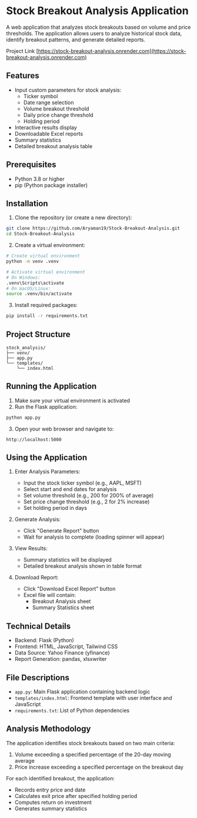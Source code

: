 # Stock Breakout Analysis Application

A web application that analyzes stock breakouts based on volume and price thresholds. The application allows users to analyze historical stock data, identify breakout patterns, and generate detailed reports.

Project Link [https://stock-breakout-analysis.onrender.com](https://stock-breakout-analysis.onrender.com)

## Features

- Input custom parameters for stock analysis:
  - Ticker symbol
  - Date range selection
  - Volume breakout threshold
  - Daily price change threshold
  - Holding period
- Interactive results display
- Downloadable Excel reports
- Summary statistics
- Detailed breakout analysis table

## Prerequisites

- Python 3.8 or higher
- pip (Python package installer)

## Installation

1. Clone the repository (or create a new directory):

```bash
git clone https://github.com/Aryaman19/Stock-Breakout-Analysis.git
cd Stock-Breakout-Analysis
```

2. Create a virtual environment:

```bash
# Create virtual environment
python -m venv .venv

# Activate virtual environment
# On Windows:
.venv\Scripts\activate
# On macOS/Linux:
source .venv/bin/activate
```

3. Install required packages:

```bash
pip install -r requirements.txt
```

## Project Structure

```
stock_analysis/
├── venv/
├── app.py
└── templates/
    └── index.html
```

## Running the Application

1. Make sure your virtual environment is activated
2. Run the Flask application:

```bash
python app.py
```

3. Open your web browser and navigate to:

```
http://localhost:5000
```

## Using the Application

1. Enter Analysis Parameters:

   - Input the stock ticker symbol (e.g., AAPL, MSFT)
   - Select start and end dates for analysis
   - Set volume threshold (e.g., 200 for 200% of average)
   - Set price change threshold (e.g., 2 for 2% increase)
   - Set holding period in days

2. Generate Analysis:

   - Click "Generate Report" button
   - Wait for analysis to complete (loading spinner will appear)

3. View Results:

   - Summary statistics will be displayed
   - Detailed breakout analysis shown in table format

4. Download Report:
   - Click "Download Excel Report" button
   - Excel file will contain:
     - Breakout Analysis sheet
     - Summary Statistics sheet

## Technical Details

- Backend: Flask (Python)
- Frontend: HTML, JavaScript, Tailwind CSS
- Data Source: Yahoo Finance (yfinance)
- Report Generation: pandas, xlsxwriter

## File Descriptions

- `app.py`: Main Flask application containing backend logic
- `templates/index.html`: Frontend template with user interface and JavaScript
- `requirements.txt`: List of Python dependencies

## Analysis Methodology

The application identifies stock breakouts based on two main criteria:

1. Volume exceeding a specified percentage of the 20-day moving average
2. Price increase exceeding a specified percentage on the breakout day

For each identified breakout, the application:

- Records entry price and date
- Calculates exit price after specified holding period
- Computes return on investment
- Generates summary statistics
